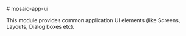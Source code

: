 # mosaic-app-ui

This module provides common application UI elements (like Screens, Layouts,
Dialog boxes etc).  
 
